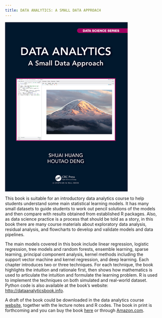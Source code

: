 ```yaml
---
title: DATA ANALYTICS: A SMALL DATA APPROACH
---
```


<img src='./images/analyticsbook.png' alt='portrait' style="width:80%" align="center"/>


This book is suitable for an introductory data analytics course to help students understand some main statistical learning models. It has many small datasets to guide students to work out pencil solutions of the models and then compare with results obtained from established R packages. Also, as data science practice is a process that should be told as a story, in this book there are many course materials about exploratory data analysis, residual analysis, and flowcharts to develop and validate models and data pipelines.

The main models covered in this book include linear regression, logistic regression, tree models and random forests, ensemble learning, sparse learning, principal component analysis, kernel methods including the support vector machine and kernel regression, and deep learning. Each chapter introduces two or three techniques. For each technique, the book highlights the intuition and rationale first, then shows how mathematics is used to articulate the intuition and formulate the learning problem. R is used to implement the techniques on both simulated and real-world dataset. Python code is also available at the book’s website: http://dataanalyticsbook.info.

A draft of the book could be downloaded in the data analytics course [website](http://analytics.shuaihuang.info/), together with the lecture notes and R codes. The book in print is forthcoming and you can buy the book [here](http://analytics.shuaihuang.info/) or through [Amazon.com](https://www.amazon.com/Data-Analytics-Approach-Chapman-Science/dp/0367609509).
